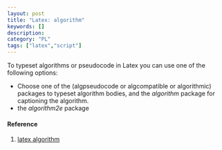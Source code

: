 ```yaml
---
layout: post
title: "Latex: algorithm"
keywords: []
description: 
category: "PL"
tags: ["latex","script"]
---
```


To typeset algorithms or pseudocode in Latex you can use one of the following
options:
- Choose one of the (algpseudocode or algcompatible or algorithmic) packages to
  typeset algorithm bodies, and the *algorithm* package for captioning the
  algorithm.
- the *algorithm2e* package





#### Reference
1. [latex algorithm](https://www.overleaf.com/learn/latex/Algorithms)
